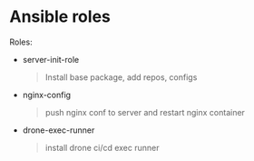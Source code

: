 # Ansible roles

Roles:

- server-init-role
    > Install base package, add repos, configs

- nginx-config
    > push nginx conf to server and restart nginx container

- drone-exec-runner
    > install drone ci/cd exec runner
